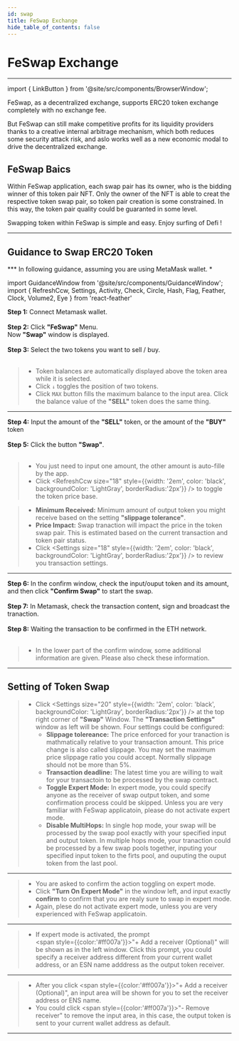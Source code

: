 ```yaml
---
id: swap
title: FeSwap Exchange
hide_table_of_contents: false
---
```


<div  style={{ color: "#00A4B8",}}>
  <h1> FeSwap Exchange </h1>
</div>

_____________

import { LinkButton } from '@site/src/components/BrowserWindow';

FeSwap, as a decentralized exchange, supports ERC20 token exchange completely with no exchange fee.

But FeSwap can still make competitive profits for its liquidity providers thanks to a creative internal arbitrage mechanism, which both reduces some security attack risk, and aslo works well as a new economic modal to drive the decentralized exchange.  

<LinkButton url="docs/FreeSwap/abstract" link="Learn more about FeSwap Protocol 👈" />

<div style={{height:'60px'}}/>

## <span className="title"> FeSwap Baics </span>

Within FeSwap application, each swap pair has its owner, who is the bidding winner of this token pair NFT. Only the owner of the NFT is able to creat the respective token swap pair, so token pair creation is some constrained. In this way, the token pair quality could be guaranted in some level.

Swapping token within FeSwap is simple and easy. Enjoy surfing of Defi ! <br/>

<LinkButton url="https://app.feswap.io/#/Swap" link="Start to Swap token ↗" />

<div style={{height:'60px'}}/>

_________________

## <span className="title"> Guidance to Swap ERC20 Token </span>
*** In following guidance, assuming you are using MetaMask wallet. *

import GuidanceWindow from '@site/src/components/GuidanceWindow';
import { RefreshCcw, Settings, Activity, Check, Circle, Hash, Flag, Feather, Clock, Volume2, Eye } from 'react-feather'

<GuidanceWindow imageUrl="img/Guidance/Swap/Swap01.png">
  <span>
    <strong>Step 1:</strong> Connect Metamask wallet. <br/><br/>
    <strong>Step 2:</strong> Click <strong>"FeSwap"</strong> Menu.<br/>
      Now <strong>"Swap"</strong> window is displayed.  <br/><br/>
    <strong>Step 3:</strong> Select the two tokens you want to sell / buy.  <br/><br/>
  </span>

> - Token balances are automatically displayed above the token area while it is selected. <br/>
> - Click `↓` toggles the position of two tokens.<br/>
> - Click `MAX` button fills the maximum balance to the input area. 
    Click the balance value of the <strong>"SELL"</strong> token does the same thing. 

</GuidanceWindow>

______________

<GuidanceWindow imageUrl="img/Guidance//Swap/Swap02.png">
  <span>
    <strong>Step 4:</strong> Input the amount of the <strong>"SELL"</strong> token, or the amount 
    of the <strong>"BUY"</strong> token <br/><br/>
    <strong>Step 5:</strong> Click the button <strong>"Swap"</strong>.<br/><br/>
  </span>  

> - You just need to input one amount, the other amount is auto-fille by the app.
> - Click <RefreshCcw size="18" style={{width: '2em', color: 'black', backgroundColor: 'LightGray', borderRadius:'2px'}}
    />  to toggle the token price base. 

> - <strong>Minimum Received:</strong> Minimum amount of output token you might receive 
    based on the setting <strong>"slippage tolerance"</strong>.
> - <strong>Price Impact:</strong> Swap tranaction will impact the price in the token swap pair. This is estimated based on the current transaction and token pair status. 
> - Click <Settings size="18" style={{width: '2em', color: 'black', backgroundColor: 'LightGray', borderRadius:'2px'}}
    /> to review you transaction settings. 

</GuidanceWindow>

_____________________

<GuidanceWindow imageUrl="img/Guidance//Swap/Swap03.png">
  <span>
    <strong>Step 6:</strong> In the confirm window, check the input/ouput token and its amount, and then click 
      <strong>"Confirm Swap"</strong> to start the swap.<br/><br/>
    <strong>Step 7:</strong> In Metamask, check the transaction content, sign and broadcast the tranaction.<br/><br/>
    <strong>Step 8:</strong> Waiting the transaction to be confirmed in the ETH network.<br/><br/>
  </span>  

> - In the lower part of the confirm window, some additional information are given. Please also check these information.

</GuidanceWindow>

<div style={{height:'60px'}}/>

_________________

## <span className="title"> Setting of Token Swap </span>

<GuidanceWindow imageUrl="img/Guidance//Swap/Swap04.png">

> - Click <Settings size="20" style={{width: '2em', color: 'black', backgroundColor: 'LightGray',
              borderRadius:'2px'}} /> at the top right corner of <strong>"Swap"</strong> Window. 
              The <strong>"Transaction Settings"</strong> window as left will be shown. Four settings could be configured: <br/>
>   - <strong>Slippage tolereance:</strong> The price enforced for your tranaction is mathmatically relative to your transaction amount. This price change is also called slippage. You may set the maximum price slippage ratio you could accept. Normally slippage should not be more than 5%.
>   - <strong>Transaction deadline:</strong> The latest time you are willing to wait for your transactoin to be processed by the swap contract. 
>   - <strong>Toggle Expert Mode:</strong> In expert mode, you could specify anyone as the receiver of swap output token, and some confirmation process could be skipped. Unless you are very familiar with FeSwap applicatoin, please do not activate expert mode. 
>   - <strong>Disable MultiHops:</strong> In single hop mode, your swap will be processed by the swap pool exactly with your specified input and output token. In multiple hops mode, your tranaction could be processed by a few swap pools together, inputing your specified input token to the firts pool, and ouputing the ouput token from the last pool.  

</GuidanceWindow>

______________________________

<GuidanceWindow imageUrl="img/Guidance//Swap/Swap05.png">

> - You are asked to confirm the action toggling on expert mode. 
> - Click <strong>"Turn On Expert Mode"</strong> in the window left, and input exactly <strong>confirm</strong> to confirm that you are realy sure to swap in expert mode.   
> - Again, plese do not activate expert mode, unless you are very experienced with FeSwap applicatoin. 

</GuidanceWindow>

______________________________


<GuidanceWindow imageUrl="img/Guidance//Swap/Swap06.png">

> - If expert mode is activated, the prompt <br/> 
    <span style={{color:'#ff007a'}}>"+ Add a receiver (Optional)"</span> will be shown as in the left window.
    Click this prompt, you could specify a receiver address different from your current wallet address, or an ESN name adddress 
    as the output token receiver. 

</GuidanceWindow>

______________________________


<GuidanceWindow imageUrl="img/Guidance//Swap/Swap07.png">

> - After you click <span style={{color:'#ff007a'}}>"+ Add a receiver (Optional)"</span>, an input area will be shown for you
    to set the receiver address or ENS name.
> - You could click <span style={{color:'#ff007a'}}>"- Remove receiver"</span> to remove the input area, in this case,
    the output token is sent to your current wallet address as default.

</GuidanceWindow>

______________________________



